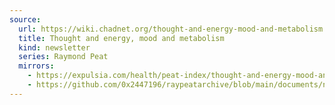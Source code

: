 ```yaml
---
source:
  url: https://wiki.chadnet.org/thought-and-energy-mood-and-metabolism.pdf
  title: Thought and energy, mood and metabolism
  kind: newsletter
  series: Raymond Peat
  mirrors:
    - https://expulsia.com/health/peat-index/thought-and-energy-mood-and-metabolism.pdf
    - https://github.com/0x2447196/raypeatarchive/blob/main/documents/newsletters/thought-and-energy-mood-and-metabolism.txt
---
```

